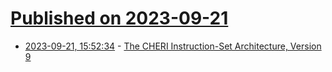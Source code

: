 # [Published on 2023-09-21](index.md)

* [2023-09-21, 15:52:34](https://lobste.rs/s/rlkuts/cheri_instruction_set_architecture) - [The CHERI Instruction-Set Architecture, Version 9](https://www.cl.cam.ac.uk/techreports/UCAM-CL-TR-987.html)
